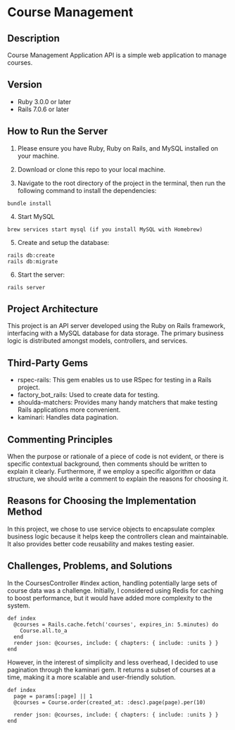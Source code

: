 # Course Management

## Description

Course Management Application API is a simple web application to manage courses.

## Version

- Ruby 3.0.0 or later
- Rails 7.0.6 or later

## How to Run the Server

1. Please ensure you have Ruby, Ruby on Rails, and MySQL installed on your machine.

2. Download or clone this repo to your local machine.

3. Navigate to the root directory of the project in the terminal, then run the following command to install the dependencies:

```
bundle install
```

4. Start MySQL

```
brew services start mysql (if you install MySQL with Homebrew)
```

5. Create and setup the database:

```
rails db:create
rails db:migrate
```

6. Start the server:

```
rails server
```

## Project Architecture

This project is an API server developed using the Ruby on Rails framework, interfacing with a MySQL database for data storage. The primary business logic is distributed amongst models, controllers, and services.

## Third-Party Gems

- rspec-rails: This gem enables us to use RSpec for testing in a Rails project.
- factory_bot_rails: Used to create data for testing.
- shoulda-matchers: Provides many handy matchers that make testing Rails applications more convenient.
- kaminari: Handles data pagination.

## Commenting Principles

When the purpose or rationale of a piece of code is not evident, or there is specific contextual background, then comments should be written to explain it clearly. Furthermore, if we employ a specific algorithm or data structure, we should write a comment to explain the reasons for choosing it.

## Reasons for Choosing the Implementation Method

In this project, we chose to use service objects to encapsulate complex business logic because it helps keep the controllers clean and maintainable. It also provides better code reusability and makes testing easier.

## Challenges, Problems, and Solutions

In the CoursesController #index action, handling potentially large sets of course data was a challenge. Initially, I considered using Redis for caching to boost performance, but it would have added more complexity to the system.

```
def index
  @courses = Rails.cache.fetch('courses', expires_in: 5.minutes) do
    Course.all.to_a
  end
  render json: @courses, include: { chapters: { include: :units } }
end
```

However, in the interest of simplicity and less overhead, I decided to use pagination through the kaminari gem. It returns a subset of courses at a time, making it a more scalable and user-friendly solution.

```
def index
  page = params[:page] || 1
  @courses = Course.order(created_at: :desc).page(page).per(10)

  render json: @courses, include: { chapters: { include: :units } }
end
```
